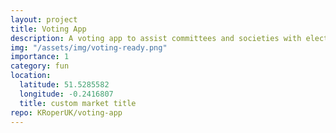 ```yaml
---
layout: project
title: Voting App
description: A voting app to assist committees and societies with elections.
img: "/assets/img/voting-ready.png"
importance: 1
category: fun
location:
  latitude: 51.5285582
  longitude: -0.2416807
  title: custom market title
repo: KRoperUK/voting-app
---
```


